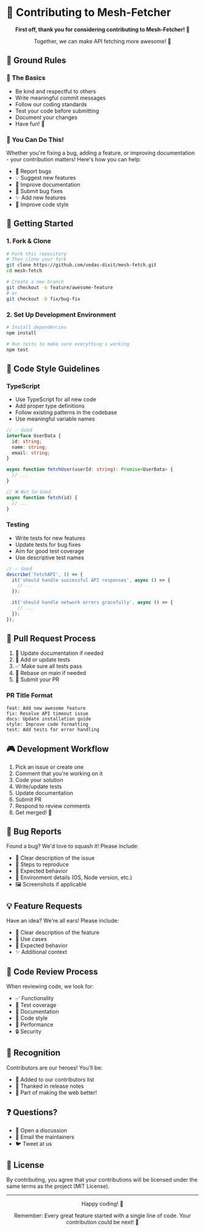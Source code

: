 # 🎉 Contributing to Mesh-Fetcher

<div align="center">
  <p><strong>First off, thank you for considering contributing to Mesh-Fetcher! 🙌</strong></p>
  <p>Together, we can make API fetching more awesome! 🚀</p>
</div>

## 🎯 Ground Rules

### 🌟 The Basics

- Be kind and respectful to others
- Write meaningful commit messages
- Follow our coding standards
- Test your code before submitting
- Document your changes
- Have fun! 🎨

### 💪 You Can Do This!

Whether you're fixing a bug, adding a feature, or improving documentation - your contribution matters! Here's how you can help:

- 🐛 Report bugs
- 💡 Suggest new features
- 📝 Improve documentation
- 🔧 Submit bug fixes
- ✨ Add new features
- 🎨 Improve code style

## 🚀 Getting Started

### 1. Fork & Clone

```bash
# Fork this repository
# Then clone your fork
git clone https://github.com/vedas-dixit/mesh-fetch.git
cd mesh-fetch

# Create a new branch
git checkout -b feature/awesome-feature
# or
git checkout -b fix/bug-fix
```

### 2. Set Up Development Environment

```bash
# Install dependencies
npm install

# Run tests to make sure everything's working
npm test
```

## 📝 Code Style Guidelines

### TypeScript

- Use TypeScript for all new code
- Add proper type definitions
- Follow existing patterns in the codebase
- Use meaningful variable names

```typescript
// ✅ Good
interface UserData {
  id: string;
  name: string;
  email: string;
}

async function fetchUser(userId: string): Promise<UserData> {
  // ...
}

// ❌ Not So Good
async function fetch(id) {
  // ...
}
```

### Testing

- Write tests for new features
- Update tests for bug fixes
- Aim for good test coverage
- Use descriptive test names

```typescript
// ✅ Good
describe('fetchAPI', () => {
  it('should handle successful API responses', async () => {
    // ...
  });

  it('should handle network errors gracefully', async () => {
    // ...
  });
});
```

## 🎯 Pull Request Process

1. 📝 Update documentation if needed
2. 🧪 Add or update tests
3. ✅ Make sure all tests pass
4. 🔄 Rebase on main if needed
5. 🚀 Submit your PR

### PR Title Format

```
feat: Add new awesome feature
fix: Resolve API timeout issue
docs: Update installation guide
style: Improve code formatting
test: Add tests for error handling
```

## 🎮 Development Workflow

1. Pick an issue or create one
2. Comment that you're working on it
3. Code your solution
4. Write/update tests
5. Update documentation
6. Submit PR
7. Respond to review comments
8. Get merged! 🎉

## 🐛 Bug Reports

Found a bug? We'd love to squash it! Please include:

- 📝 Clear description of the issue
- 🔄 Steps to reproduce
- 🎯 Expected behavior
- 📱 Environment details (OS, Node version, etc.)
- 🖼️ Screenshots if applicable

## 💡 Feature Requests

Have an idea? We're all ears! Please include:

- 📝 Clear description of the feature
- 🎯 Use cases
- 🔄 Expected behavior
- ✨ Additional context

## 🤝 Code Review Process

When reviewing code, we look for:

- ✅ Functionality
- 🧪 Test coverage
- 📝 Documentation
- 🎨 Code style
- 🚀 Performance
- 🔒 Security

## 🎉 Recognition

Contributors are our heroes! You'll be:

- 🌟 Added to our contributors list
- 🙏 Thanked in release notes
- 💪 Part of making the web better!

## ❓ Questions?

- 💬 Open a discussion
- 📧 Email the maintainers
- 🐦 Tweet at us

## 📜 License

By contributing, you agree that your contributions will be licensed under the same terms as the project (MIT License).

---

<div align="center">
  <p>Happy coding! 🎉</p>
  <p>Remember: Every great feature started with a single line of code. Your contribution could be next! 🚀</p>
</div>
